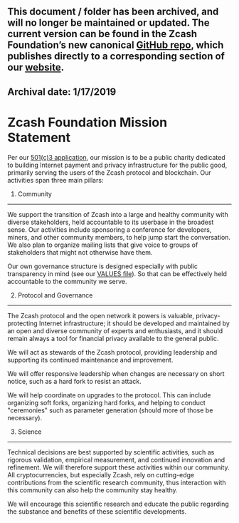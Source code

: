 ## This document / folder has been archived, and will no longer be maintained or updated. The current version can be found in the Zcash Foundation’s new canonical [GitHub repo](https://github.com/ZcashFoundation/zfnd/blob/master/about/mission.md), which publishes directly to a corresponding section of our [website](https://www.zfnd.org/about/#mission).

## Archival date: 1/17/2019

Zcash Foundation Mission Statement
==================================
Per our [501(c)3 application](IncorporationDocs/Zcash%20Foundation%201023.pdf), our mission is to be a public charity dedicated to building Internet payment and privacy infrastructure for the public good, primarily serving the users of the Zcash protocol and blockchain. Our activities span three main pillars:

1. Community
-----
We support the transition of Zcash into a large and healthy community with diverse stakeholders, held accountable to its userbase in the broadest sense. Our activities include sponsoring a conference for developers, miners, and other community members, to help jump start the conversation. We also plan to organize mailing lists that give voice to groups of stakeholders that might not otherwise have them.

Our own governance structure is designed especially with public transparency in mind (see our [VALUES file](VALUES.md)). So that can be effectively held accountable to the community we serve.

2. Protocol and Governance
-----
The Zcash protocol and the open network it powers is valuable, privacy-protecting Internet infrastructure; it should be developed and maintained by an open and diverse community of experts and enthusiasts, and it should remain always a tool for financial privacy available to the general public.

We will act as stewards of the Zcash protocol, providing leadership and supporting its continued maintenance and improvement.  

We will offer responsive leadership when changes are necessary on short notice, such as a hard fork to resist an attack.

We will help coordinate on upgrades to the protocol. This can include organizing soft forks, organizing hard forks, and helping to conduct "ceremonies" such as parameter generation (should more of those be necessary). 

3. Science
-----
Technical decisions are best supported by scientific activities, such as rigorous validation, empirical measurement, and continued innovation and refinement. We will therefore support these activities within our community. All cryptocurrencies, but especially Zcash, rely on cutting-edge contributions from the scientific research community, thus interaction with this community can also help the community stay healthy.

We will encourage this scientific research and educate the public regarding the substance and benefits of these scientific developments.
